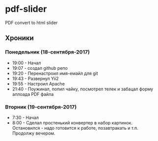 # pdf-slider
PDF convert to html slider

## Хроники
### Понедельник (18-сентября-2017) 
- 19:00 - Начал
- 19:07 - создал github репо
- 19:20 - Перенастроил имя-емайл для git
- 19:43 - Развернул Yii2
- 19:55 - Настроил Apache
- 21:40 - Поужинал, попил чайку, посмотрел телек и забацал форму аплоада PDF файла

### Вторник (19-сентября-2017)
- 7:30 - Начал
- 8:00 - Сделал простенький конвертер в набор картинок. Остановился - надо готовится к работе, позавтракать и т.п. Продолжу вечером.
